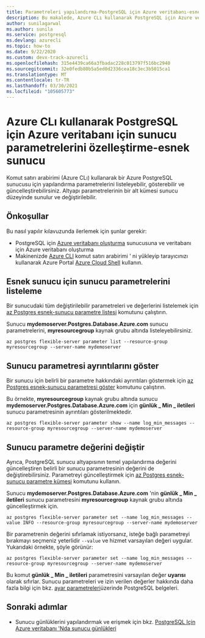 ```yaml
---
title: Parametreleri yapılandırma-PostgreSQL için Azure veritabanı-esnek sunucu
description: Bu makalede, Azure CLı kullanarak PostgreSQL için Azure veritabanı-esnek sunucu 'da Postgres parametrelerinin nasıl yapılandırılacağı açıklanır.
author: sunilagarwal
ms.author: sunila
ms.service: postgresql
ms.devlang: azurecli
ms.topic: how-to
ms.date: 9/22/2020
ms.custom: devx-track-azurecli
ms.openlocfilehash: 315e4439ca66a3fbadac228c013797f516bc2940
ms.sourcegitcommit: 32e0fedb80b5a5ed0d2336cea18c3ec3b5015ca1
ms.translationtype: MT
ms.contentlocale: tr-TR
ms.lasthandoff: 03/30/2021
ms.locfileid: "105605773"
---
```

# <a name="customize-server-parameters-for-azure-database-for-postgresql---flexible-server-using-azure-cli"></a>Azure CLı kullanarak PostgreSQL için Azure veritabanı için sunucu parametrelerini özelleştirme-esnek sunucu

Komut satırı arabirimi (Azure CLı) kullanarak bir Azure PostgreSQL sunucusu için yapılandırma parametrelerini listeleyebilir, gösterebilir ve güncelleştirebilirsiniz. Altyapı parametrelerinin bir alt kümesi sunucu düzeyinde sunulur ve değiştirilebilir. 

## <a name="prerequisites"></a>Önkoşullar

Bu nasıl yapılır kılavuzunda ilerlemek için şunlar gerekir:
- PostgreSQL için [Azure veritabanı oluşturma](quickstart-create-server-cli.md) sunucusuna ve veritabanı için Azure veritabanı oluşturma
- Makinenizde [Azure CLI](/cli/azure/install-azure-cli) komut satırı arabirimi ' ni yükleyip tarayıcınızı kullanarak Azure Portal [Azure Cloud Shell](../../cloud-shell/overview.md) kullanın.

## <a name="list-server-parameters-for-a-flexible-server"></a>Esnek sunucu için sunucu parametrelerini listeleme

Bir sunucudaki tüm değiştirilebilir parametreleri ve değerlerini listelemek için [az Postgres esnek-sunucu parametre listesi](/cli/azure/postgres/flexible-server/parameter) komutunu çalıştırın.

Sunucu **mydemoserver.Postgres.Database.Azure.com** sunucu parametrelerini, **myresourcegroup** kaynak grubu altında listeleyebilirsiniz.

```azurecli-interactive
az postgres flexible-server parameter list --resource-group myresourcegroup --server-name mydemoserver
```

## <a name="show-server-parameter-details"></a>Sunucu parametresi ayrıntılarını göster

Bir sunucu için belirli bir parametre hakkındaki ayrıntıları göstermek için [az Postgres esnek-sunucu parametresi göster](/cli/azure/postgres/flexible-server/parameter)  komutunu çalıştırın.

Bu örnekte, **myresourcegroup** kaynak grubu altında sunucu **mydemoserver.Postgres.Database.Azure.com** için **günlük \_ Min \_ iletileri** sunucu parametresinin ayrıntıları gösterilmektedir.

```azurecli-interactive
az postgres flexible-server parameter show --name log_min_messages --resource-group myresourcegroup --server-name mydemoserver
```

## <a name="modify-server-parameter-value"></a>Sunucu parametre değerini değiştir

Ayrıca, PostgreSQL sunucu altyapısının temel yapılandırma değerini güncelleştiren belirli bir sunucu parametresinin değerini de değiştirebilirsiniz. Parametreyi güncelleştirmek için [az Postgres esnek-sunucu parametre kümesi](/cli/azure/postgres/flexible-server/parameter) komutunu kullanın. 

Sunucu **mydemoserver.Postgres.Database.Azure.com** 'nin **günlük \_ Min \_ iletileri** sunucu parametresini **myresourcegroup** kaynak grubu altında güncelleştirmek için.

```azurecli-interactive
az postgres flexible-server parameter set --name log_min_messages --value INFO --resource-group myresourcegroup --server-name mydemoserver
```

Bir parametrenin değerini sıfırlamak istiyorsanız, isteğe bağlı parametreyi bırakmayı seçmeniz yeterlidir `--value` ve hizmet varsayılan değeri uygular. Yukarıdaki örnekte, şöyle görünür:

```azurecli-interactive
az postgres flexible-server parameter set --name log_min_messages --resource-group myresourcegroup --server-name mydemoserver
```

Bu komut **günlük \_ Min \_ iletileri** parametresini varsayılan değer **uyarısı** olarak sıfırlar. Sunucu parametreleri ve izin verilen değerler hakkında daha fazla bilgi için bkz. [ayar parametreleri](https://www.postgresql.org/docs/12/config-setting.html)üzerinde PostgreSQL belgeleri.

## <a name="next-steps"></a>Sonraki adımlar

- Sunucu günlüklerini yapılandırmak ve erişmek için bkz. [PostgreSQL Için Azure veritabanı 'Nda sunucu günlükleri](concepts-logging.md)
